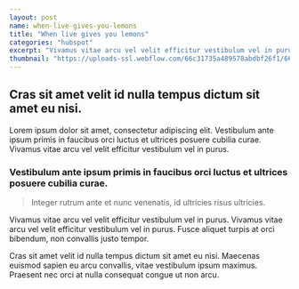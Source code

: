 ```yaml
---
layout: post
name: when-live-gives-you-lemons
title: "When live gives you lemons"
categories: "hubspot"
excerpt: "Vivamus vitae arcu vel velit efficitur vestibulum vel in purus.\nVivamus vitae arcu vel velit efficitur vestibulum vel in purus.\nMaecenas euismod sapien eu arcu convallis, vitae vestibulum ipsum maximus.\nVestibulum ante ipsum primis in faucibus orci lu."
thumbnail: "https://uploads-ssl.webflow.com/66c31735a489578abdbf26f1/66c31798be4b2f0a05bc84cd_image19.jpeg"
---
```


<section>
    <h2>Cras sit amet velit id nulla tempus dictum sit amet eu nisi.</h2><p>Lorem ipsum dolor sit amet, consectetur adipiscing elit. Vestibulum ante ipsum primis in faucibus orci luctus et ultrices posuere cubilia curae. Vivamus vitae arcu vel velit efficitur vestibulum vel in purus.</p><h3>Vestibulum ante ipsum primis in faucibus orci luctus et ultrices posuere cubilia curae.</h3><blockquote>Integer rutrum ante et nunc venenatis, id ultricies risus ultricies.</blockquote><p>Vivamus vitae arcu vel velit efficitur vestibulum vel in purus. Vivamus vitae arcu vel velit efficitur vestibulum vel in purus. Fusce aliquet turpis at orci bibendum, non convallis justo tempor.</p><p>Cras sit amet velit id nulla tempus dictum sit amet eu nisi. Maecenas euismod sapien eu arcu convallis, vitae vestibulum ipsum maximus. Praesent nec orci at nulla consequat congue ut non arcu.</p>
</section>

